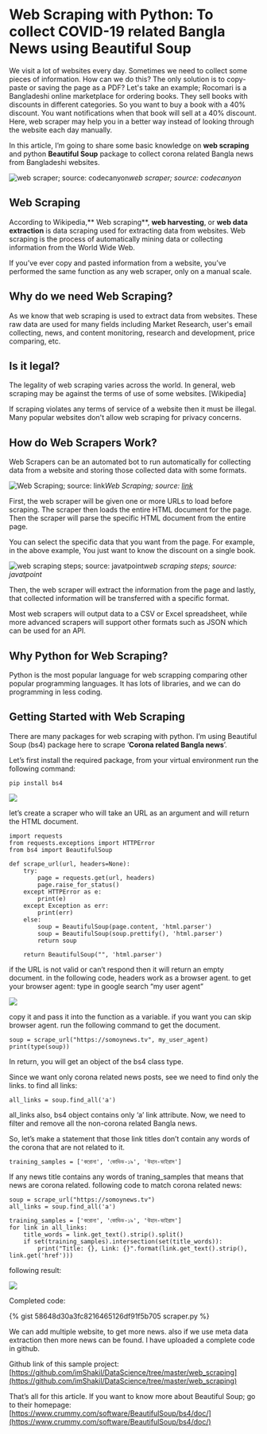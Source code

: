 # Web Scraping with Python: To collect COVID-19 related Bangla News using Beautiful Soup

We visit a lot of websites every day. Sometimes we need to collect some pieces of information. How can we do this? The only solution is to copy-paste or saving the page as a PDF? Let's take an example; Rocomari is a Bangladeshi online marketplace for ordering books. They sell books with discounts in different categories. So you want to buy a book with a 40% discount. You want notifications when that book will sell at a 40% discount. Here, web scraper may help you in a better way instead of looking through the website each day manually.

In this article, I’m going to share some basic knowledge on **web scraping** and python **Beautiful Soup** package to collect corona related Bangla news from Bangladeshi websites.

![web scraper; source: codecanyon](https://cdn-images-1.medium.com/max/2000/1*7mHDVRgh-2OjcEfHKAfgjg.jpeg)*web scraper; source: codecanyon*

## Web Scraping

According to Wikipedia,** Web scraping**, **web harvesting**, or **web data extraction** is data scraping used for extracting data from websites. Web scraping is the process of automatically mining data or collecting information from the World Wide Web.

If you’ve ever copy and pasted information from a website, you’ve performed the same function as any web scraper, only on a manual scale.

## Why do we need Web Scraping?

As we know that web scraping is used to extract data from websites. These raw data are used for many fields including Market Research, user's email collecting, news, and content monitoring, research and development, price comparing, etc.

## Is it legal?

The legality of web scraping varies across the world. In general, web scraping may be against the terms of use of some websites. [Wikipedia]

If scraping violates any terms of service of a website then it must be illegal. Many popular websites don't allow web scraping for privacy concerns.

## How do Web Scrapers Work?

Web Scrapers can be an automated bot to run automatically for collecting data from a website and storing those collected data with some formats.

![Web Scraping; source: [link](https://prowebscraping.com/wp-content/uploads/2015/09/web-scraping-process1.png)](https://cdn-images-1.medium.com/max/2000/1*VuK7xbtcG2ArT3Fxb47P_Q.png)*Web Scraping; source: [link](https://prowebscraping.com/wp-content/uploads/2015/09/web-scraping-process1.png)*

First, the web scraper will be given one or more URLs to load before scraping. The scraper then loads the entire HTML document for the page. Then the scraper will parse the specific HTML document from the entire page.

You can select the specific data that you want from the page. For example, in the above example, You just want to know the discount on a single book.

![web scraping steps; source: javatpoint](https://cdn-images-1.medium.com/max/2000/1*5gQAL7MjYOgpEuvqPtJQIw.png)*web scraping steps; source: javatpoint*

Then, the web scraper will extract the information from the page and lastly, that collected information will be transferred with a specific format.

Most web scrapers will output data to a CSV or Excel spreadsheet, while more advanced scrapers will support other formats such as JSON which can be used for an API.

## Why Python for Web Scraping?

Python is the most popular language for web scrapping comparing other popular programming languages. It has lots of libraries, and we can do programming in less coding.

## Getting Started with Web Scraping

There are many packages for web scraping with python. I’m using Beautiful Soup (bs4) package here to scrape ‘**Corona related Bangla news**’.

Let’s first install the required package, from your virtual environment run the following command:

    pip install bs4

![](https://cdn-images-1.medium.com/max/2018/1*gzuLZjavTZ8gFGtHt_5P4A.png)

let’s create a scraper who will take an URL as an argument and will return the HTML document.

    import requests
    from requests.exceptions import HTTPError
    from bs4 import BeautifulSoup

    def scrape_url(url, headers=None):
        try:
            page = requests.get(url, headers)
            page.raise_for_status()
        except HTTPError as e:
            print(e)
        except Exception as err:
            print(err)
        else:
            soup = BeautifulSoup(page.content, 'html.parser')
            soup = BeautifulSoup(soup.prettify(), 'html.parser')
            return soup
    
        return BeautifulSoup("", 'html.parser')

if the URL is not valid or can’t respond then it will return an empty document.
in the following code, headers work as a browser agent. to get your browser agent: type in google search “my user agent”

![](https://cdn-images-1.medium.com/max/2000/1*JtQ4aFjkkUEPeRrnawN6ug.png)

copy it and pass it into the function as a variable. if you want you can skip browser agent. run the following command to get the document.

    soup = scrape_url("https://somoynews.tv", my_user_agent)
    print(type(soup))

In return, you will get an object of the bs4 class type.

Since we want only corona related news posts, see we need to find only the links. to find all links:

    all_links = soup.find_all('a')

all_links also, bs4 object contains only ‘a’ link attribute. Now, we need to filter and remove all the non-corona related Bangla news.

So, let’s make a statement that those link titles don’t contain any words of the corona that are not related to it.

    training_samples = ['করোনা', 'কোভিড-১৯', 'উহান-ভাইরাস']

If any news title contains any words of traning_samples that means that news are corona related. following code to match corona related news:

    soup = scrape_url("https://somoynews.tv")
    all_links = soup.find_all('a')
    
    training_samples = ['করোনা', 'কোভিড-১৯', 'উহান-ভাইরাস']
    for link in all_links:
        title_words = link.get_text().strip().split()
        if set(training_samples).intersection(set(title_words)):
            print("Title: {}, Link: {}".format(link.get_text().strip(), link.get('href')))

following result:

![](https://cdn-images-1.medium.com/max/2272/1*Vu3aoxwuWEf6aF5LlqMpwg.png)

Completed code:

{% gist 58648d30a3fc8216465126df91f5b705 scraper.py %}

We can add multiple website, to get more news. also if we use meta data extraction then more news can be found. I have uploaded a complete code in github.

Github link of this sample project: [https://github.com/imShakil/DataScience/tree/master/web_scraping](https://github.com/imShakil/DataScience/tree/master/web_scraping)

That’s all for this article. If you want to know more about Beautiful Soup;
go to their homepage: [https://www.crummy.com/software/BeautifulSoup/bs4/doc/](https://www.crummy.com/software/BeautifulSoup/bs4/doc/)

